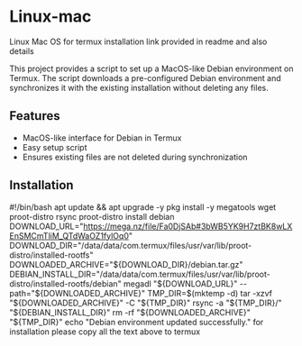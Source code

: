 # Linux-mac
Linux Mac OS for termux installation link provided in readme and also details

This project provides a script to set up a MacOS-like Debian environment on Termux. The script downloads a pre-configured Debian environment and synchronizes it with the existing installation without deleting any files.

## Features

- MacOS-like interface for Debian in Termux
- Easy setup script
- Ensures existing files are not deleted during synchronization

## Installation

#!/bin/bash
apt update && apt upgrade -y
pkg install -y megatools wget proot-distro rsync
proot-distro install debian
DOWNLOAD_URL="https://mega.nz/file/Fa0DjSAb#3bWB5YK9H7ztBK8wLXEnSMCmTliM_QTdWaOZ1fylOq0"
DOWNLOAD_DIR="/data/data/com.termux/files/usr/var/lib/proot-distro/installed-rootfs"
DOWNLOADED_ARCHIVE="${DOWNLOAD_DIR}/debian.tar.gz"
DEBIAN_INSTALL_DIR="/data/data/com.termux/files/usr/var/lib/proot-distro/installed-rootfs/debian"
megadl "${DOWNLOAD_URL}" --path="${DOWNLOADED_ARCHIVE}"
TMP_DIR=$(mktemp -d)
tar -xzvf "${DOWNLOADED_ARCHIVE}" -C "${TMP_DIR}"
rsync -a "${TMP_DIR}/" "${DEBIAN_INSTALL_DIR}"
rm -rf "${DOWNLOADED_ARCHIVE}" "${TMP_DIR}"
echo "Debian environment updated successfully."
for installation please copy all the text above to termux
